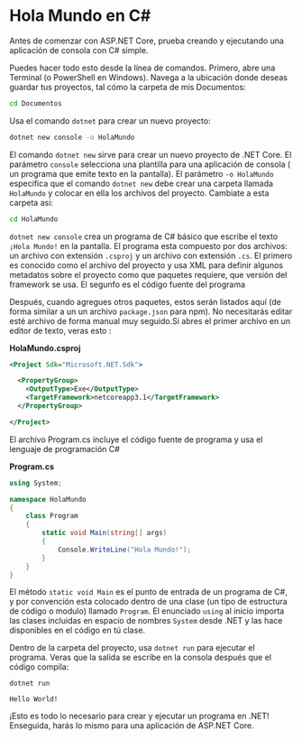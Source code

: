 # Hola Mundo en C#

Antes de comenzar con ASP.NET Core, prueba creando y ejecutando una aplicación de consola con C# simple.

Puedes hacer todo esto desde la línea de comandos. Primero, abre una Terminal (o PowerShell en Windows). Navega a la ubicación donde deseas guardar tus proyectos, tal cómo la carpeta de mis Documentos:

```bash
cd Documentos
```

Usa el comando `dotnet` para crear un nuevo proyecto:

```bash
dotnet new console -o HolaMundo
```

El comando `dotnet new` sirve para crear un nuevo proyecto de .NET Core. El parámetro `console` selecciona una plantilla para una aplicación de consola ( un programa que emite texto en la pantalla). El parámetro `-o HolaMundo` especifica que el comando `dotnet new` debe crear una carpeta llamada `HolaMundo` y colocar en ella los archivos del proyecto. Cambiate a esta carpeta asi:

```bash
cd HolaMundo
```

`dotnet new console` crea un programa de C# básico que escribe el texto `¡Hola Mundo!` en la pantalla. El programa esta compuesto por dos archivos: un archivo con extensión `.csproj` y un archivo con extensión `.cs`. El primero es conocido como el archivo del proyecto y usa XML para definir algunos metadatos sobre el proyecto como que paquetes requiere, que versión del framework se usa. El segunfo es el código fuente del programa

 Después, cuando agregues otros paquetes, estos serán listados aquí (de forma similar a un un archivo `package.json` para npm). No necesitarás editar esté archivo de forma manual muy seguido.Si abres el primer archivo en un editor de texto, veras esto :

**HolaMundo.csproj**

```xml
<Project Sdk="Microsoft.NET.Sdk">

  <PropertyGroup>
    <OutputType>Exe</OutputType>
    <TargetFramework>netcoreapp3.1</TargetFramework>
  </PropertyGroup>

</Project>
```

El archivo Program.cs incluye el código fuente de programa y usa el lenguaje de programación C#

**Program.cs**

```csharp
using System;

namespace HolaMundo
{
    class Program
    {
        static void Main(string[] args)
        {
            Console.WriteLine("Hola Mundo!");
        }
    }
}
```

El método `static void Main` es el punto de entrada de un programa de C#, y por convención esta colocado dentro de una clase (un tipo de estructura de código o modulo) llamado `Program`. El enunciado `using` al inicio importa las clases incluidas en espacio de nombres `System` desde .NET y las hace disponibles en el código en tú clase.

Dentro de la carpeta del proyecto, usa `dotnet run` para ejecutar el programa. Veras que la salida se escribe en la consola después que el código compila:

```text
dotnet run

Hello World!
```

¡Esto es todo lo necesario para crear y ejecutar un programa en .NET! Enseguida, harás lo mismo para una aplicación de ASP.NET Core.
